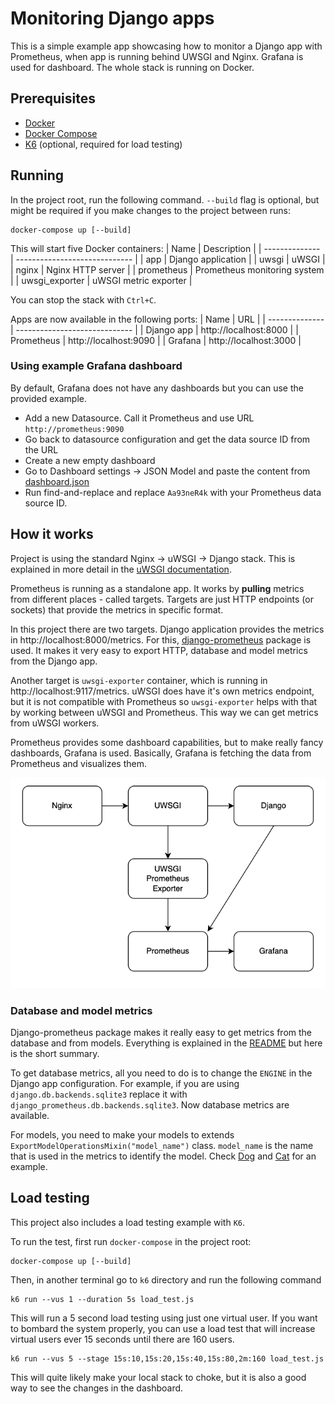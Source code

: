 # Monitoring Django apps

This is a simple example app showcasing how to monitor a Django app with Prometheus,
when app is running behind UWSGI and Nginx. Grafana is used for dashboard. The whole
stack is running on Docker.


## Prerequisites
- [Docker](https://docs.docker.com/get-docker/)
- [Docker Compose](https://docs.docker.com/compose/install/)
- [K6](https://k6.io/docs/getting-started/installation/) (optional, required for load testing)


## Running
In the project root, run the following command. `--build` flag is optional, but might
be required if you make changes to the project between runs:

```
docker-compose up [--build]
```

This will start five Docker containers: 
| Name           | Description                   |
| -------------- | ----------------------------- |
| app            | Django application            |
| uwsgi          | uWSGI                         |
| nginx          | Nginx HTTP server             |
| prometheus     | Prometheus monitoring system  |
| uwsgi_exporter | uWSGI metric exporter         |

You can stop the stack with `Ctrl+C`.

Apps are now available in the following ports:
| Name           | URL                           |
| -------------- | ----------------------------- |
| Django app     | http://localhost:8000         |
| Prometheus     | http://localhost:9090         |
| Grafana        | http://localhost:3000         |

### Using example Grafana dashboard
By default, Grafana does not have any dashboards but you can use the provided example.

- Add a new Datasource. Call it Prometheus and use URL `http://prometheus:9090`
- Go back to datasource configuration and get the data source ID from the URL
- Create a new empty dashboard
- Go to Dashboard settings -> JSON Model and paste the content from [dashboard.json](grafana/dashboard.json)
- Run find-and-replace and replace `Aa93neR4k` with your Prometheus data source ID.

## How it works
Project is using the standard Nginx -> uWSGI -> Django stack. This is explained in more detail in the [uWSGI documentation](https://uwsgi-docs.readthedocs.io/en/latest/tutorials/Django_and_nginx.html).

Prometheus is running as a standalone app. It works by **pulling** metrics from different places - called targets. Targets are just HTTP endpoints (or sockets) that provide the metrics in specific format.

In this project there are two targets. Django application provides the metrics in http://localhost:8000/metrics. For this, [django-prometheus](https://github.com/korfuri/django-prometheus) package is used. It makes it very easy to export HTTP, database and model metrics from the Django app.

Another target is `uwsgi-exporter` container, which is running in http://localhost:9117/metrics. uWSGI does have it's own metrics endpoint, but it is not compatible with Prometheus so `uwsgi-exporter` helps with that by working between uWSGI and Prometheus. This way we can get metrics from uWSGI workers.

Prometheus provides some dashboard capabilities, but to make really fancy dashboards, Grafana is used. Basically, Grafana is fetching the data from Prometheus and visualizes them.

![Architecture chart](assets/flow-chart.png)

### Database and model metrics
Django-prometheus package makes it really easy to get metrics from the database and from models. Everything is explained in the [README](https://github.com/korfuri/django-prometheus) but here is the short summary.

To get database metrics, all you need to do is to change the `ENGINE` in the Django app configuration. For example, if you are using `django.db.backends.sqlite3` replace it with `django_prometheus.db.backends.sqlite3`. Now database metrics are available.

For models, you need to make your models to extends `ExportModelOperationsMixin("model_name")` class. `model_name` is the name that is used in the metrics to identify the model. Check [Dog](my_app/dogs/models.py) and [Cat](my_app/cats/models.py) for an example.


## Load testing
This project also includes a load testing example with `K6`.

To run the test, first run `docker-compose` in the project root:
```
docker-compose up [--build]
```

Then, in another terminal go to `k6` directory and run the following command
```
k6 run --vus 1 --duration 5s load_test.js
```

This will run a 5 second load testing using just one virtual user.
If you want to bombard the system properly, you can use a load test that will increase virtual
users ever 15 seconds until there are 160 users.
```
k6 run --vus 5 --stage 15s:10,15s:20,15s:40,15s:80,2m:160 load_test.js
```

This will quite likely make your local stack to choke, but it is also a good way to see the
changes in the dashboard.